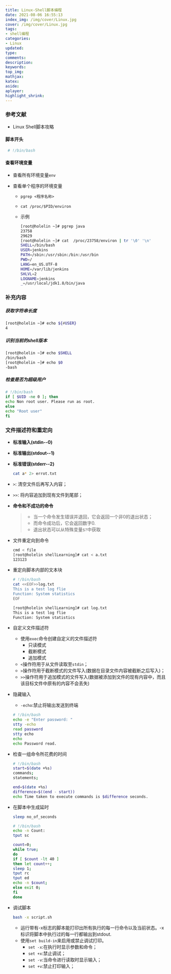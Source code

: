```yaml
---
title: Linux-Shell脚本编程
date: 2021-08-06 16:55:13
index_img: /img/cover/Linux.jpg
cover: /img/cover/Linux.jpg
tags:
- shell编程
categories:
- Linux
updated:
type:
comments:
description:
keywords:
top_img:
mathjax:
katex:
aside:
aplayer:
highlight_shrink:
---
```


### 参考文献

* Linux Shell脚本攻略

#### 脚本开头

```sh
 # !/bin/bash
```

#### 查看环境变量

* 查看所有环境变量`env`

* 查看单个程序的环境变量

  * `pgrep <程序名称>`

  * `cat /proc/$PID/environ`

  * 示例

    ```sh
    [root@holelin ~]# pgrep java
    23758
    29629
    [root@holelin ~]# cat  /proc/23758/environ | tr '\0' '\n'
    SHELL=/bin/bash
    USER=jenkins
    PATH=/sbin:/usr/sbin:/bin:/usr/bin
    PWD=/
    LANG=en_US.UTF-8
    HOME=/var/lib/jenkins
    SHLVL=2
    LOGNAME=jenkins
    _=/usr/local/jdk1.8/bin/java
    ```

### 补充内容

##### 获取字符串长度

```sh
[root@holelin ~]# echo ${#USER}
4
```

##### 识别当前的shell版本

```sh
[root@holelin ~]# echo $SHELL
/bin/bash
[root@holelin ~]# echo $0
-bash
```

##### 检查是否为超级用户

```sh
# !/bin/bash
if [ $UID -ne 0 ]; then
echo Non root user. Please run as root.
else
echo "Root user"
fi
```

### 文件描述符和重定向

* **标准输入(stdin--0)**

* **标准输出(stdout--1)**

* **标准错误(stderr--2)**

  ```sh
  cat a* 2> errot.txt
  ```

* `>`:  清空文件后再写入内容；

* `>>`: 将内容追加到现有文件到尾部；

* **命令和不成功的命令**

  > * 当一个命令发生错误并退回，它会返回一个非0的退出状态；
  > * 而命令成功后，它会返回数字0.
  > * 退出状态可以从特殊变量`$?`中获取

* 文件重定向到命令

  ```sh
  cmd < file
  [root@holelin shellLearning]# cat < a.txt 
  123123
  ```

* 重定向脚本内部的文本块

  ```sh
  # !/bin/bash
  cat <<EOF>>log.txt
  This is a test log flie
  Function: System statistics
  EOF
  
  [root@holelin shellLearning]# cat log.txt 
  This is a test log flie
  Function: System statistics
  ```

* 自定义文件描述符

  * 使用`exec`命令创建自定义的文件描述符
    * 只读模式
    * 截断模式
    * 追加模式
  * `<`操作符用于从文件读取至`stdin`；
  * `>`操作符用于截断模式的文件写入(数据在目录文件内容被截断之后写入)；
  * `>>`操作符用于追加模式的文件写入(数据被添加到文件的现有内容中，而且该目标文件中原有的内容不会丢失)

* 隐藏输入

  * `-echo`:禁止将输出发送到终端

  ```sh
  # !/bin/bash
  echo -e "Enter password: "
  stty -echo
  read password
  stty echo
  echo
  echo Password read.
  ```

* 检查一组命令所花费的时间

  ```sh
  # !/bin/bash
  start=$(date +%s)
  commands;
  statements;
  
  end=$(date +%s)
  difference=$((end - start))
  echo Time taken to execute commands is $difference seconds.
  ```

* 在脚本中生成延时

  ```sh
  sleep no_of_seconds
  
  # !/bin/bash
  echo -n Count:
  tput sc
  
  count=0;
  while true;
  do
  if [ $count -lt 40 ]
  then let count++;
  sleep 1;
  tput rc
  tput ed
  echo -n $count;
  else exit 0;
  fi
  done
  ```

* 调试脚本

  ```sh
  bash -x script.sh
  ```

  * 运行带有-x标志的脚本能打印出所有执行的每一行命令以及当前状态。-x标识将脚本中执行过的每一行都输出到stdout.
  * 使用`set build-in`来启用或禁止调试打印。
    * `set -x`:在执行时显示参数和命令；
    * `set +x`:禁止调试；
    * `set -v`:当命令进行读取时显示输入；
    * `set +v`:禁止打印输入；


